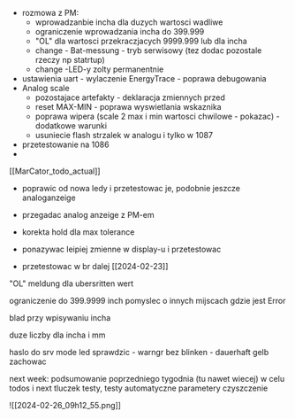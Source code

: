 - rozmowa z PM:
	- wprowadzanbie incha dla duzych wartosci wadliwe
	- ograniczenie wprowadzania incha do 399.999
	- "OL" dla wartosci przekraczjacych 9999.999 lub dla incha
	- change - Bat-messung - tryb serwisowy (tez dodac pozostale rzeczy np statrtup)
	- change -LED-y zolty permanentnie 
- ustawienia uart - wylaczenie EnergyTrace - poprawa debugowania
- Analog scale
	- pozostajace artefakty - deklaracja zmiennych przed
	- reset MAX-MIN - poprawa wyswietlania wskaznika
	- poprawa wipera (scale 2 max i min wartosci chwilowe - pokazac) - dodatkowe warunki
	- usuniecie flash strzalek w analogu i tylko w 1087
- przetestowanie na 1086
- 


[[MarCator_todo_actual]]

- poprawic od nowa ledy i przetestowac je, podobnie jeszcze analoganzeige
- przegadac analog anzeige z PM-em

- korekta hold dla max tolerance
- ponazywac leipiej zmienne w display-u i przetestowac 
- przetestowac w br
dalej [[2024-02-23]]

"OL" meldung dla ubersritten wert 

ograniczenie do 399.9999 inch
pomyslec o innych mijscach gdzie jest Error

blad przy wpisywaniu incha

duze liczby dla incha i mm


haslo do srv mode
led sprawdzic - warngr  bez blinken - dauerhaft gelb
zachowac

next week:
podsumowanie poprzedniego tygodnia (tu nawet wiecej) w celu todos i next
tluczek
testy, testy automatyczne
parametery 
czyszczenie



![[2024-02-26_09h12_55.png]]